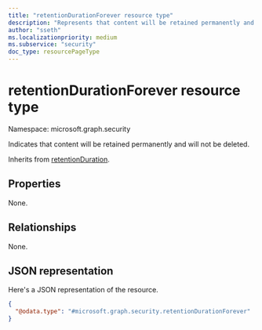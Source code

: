 ```yaml
---
title: "retentionDurationForever resource type"
description: "Represents that content will be retained permanently and will not be deleted."
author: "sseth"
ms.localizationpriority: medium
ms.subservice: "security"
doc_type: resourcePageType
---
```


# retentionDurationForever resource type

Namespace: microsoft.graph.security

Indicates that content will be retained permanently and will not be deleted.


Inherits from [retentionDuration](../resources/security-retentionduration.md).

## Properties
None.

## Relationships
None.

## JSON representation
Here's a JSON representation of the resource.
<!-- {
  "blockType": "resource",
  "@odata.type": "microsoft.graph.security.retentionDurationForever"
}
-->
``` json
{
  "@odata.type": "#microsoft.graph.security.retentionDurationForever"
}
```
